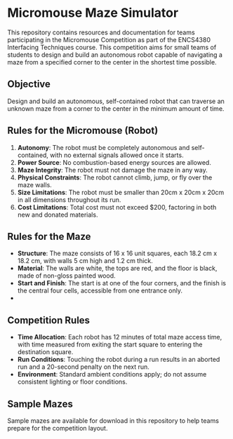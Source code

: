 # Micromouse Maze Simulator

This repository contains resources and documentation for teams participating in the Micromouse Competition as part of the ENCS4380 Interfacing Techniques course. This competition aims for small teams of students to design and build an autonomous robot capable of navigating a maze from a specified corner to the center in the shortest time possible.

## Objective

Design and build an autonomous, self-contained robot that can traverse an unknown maze from a corner to the center in the minimum amount of time.

## Rules for the Micromouse (Robot)

1. **Autonomy**: The robot must be completely autonomous and self-contained, with no external signals allowed once it starts.
2. **Power Source**: No combustion-based energy sources are allowed.
3. **Maze Integrity**: The robot must not damage the maze in any way.
4. **Physical Constraints**: The robot cannot climb, jump, or fly over the maze walls.
5. **Size Limitations**: The robot must be smaller than 20cm x 20cm x 20cm in all dimensions throughout its run.
6. **Cost Limitations**: Total cost must not exceed $200, factoring in both new and donated materials.

## Rules for the Maze

- **Structure**: The maze consists of 16 x 16 unit squares, each 18.2 cm x 18.2 cm, with walls 5 cm high and 1.2 cm thick.
- **Material**: The walls are white, the tops are red, and the floor is black, made of non-gloss painted wood.
- **Start and Finish**: The start is at one of the four corners, and the finish is the central four cells, accessible from one entrance only.
- 
## Competition Rules

- **Time Allocation**: Each robot has 12 minutes of total maze access time, with time measured from exiting the start square to entering the destination square.
- **Run Conditions**: Touching the robot during a run results in an aborted run and a 20-second penalty on the next run.
- **Environment**: Standard ambient conditions apply; do not assume consistent lighting or floor conditions.
  

## Sample Mazes

Sample mazes are available for download in this repository to help teams prepare for the competition layout.




